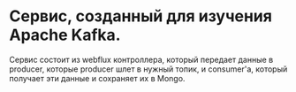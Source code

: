 # Сервис, созданный для изучения Apache Kafka. 

Сервис состоит из webflux контроллера, который передает данные в producer, которые producer шлет в нужный топик,
и consumer'а, который получает эти данные и сохраняет их в Mongo. 